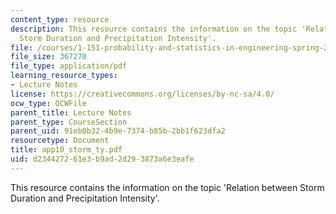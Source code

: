 ```yaml
---
content_type: resource
description: This resource contains the information on the topic 'Relation between
  Storm Duration and Precipitation Intensity'.
file: /courses/1-151-probability-and-statistics-in-engineering-spring-2005/d234427261e3b9ad2d293873a6e3eafe_app10_storm_ty.pdf
file_size: 367270
file_type: application/pdf
learning_resource_types:
- Lecture Notes
license: https://creativecommons.org/licenses/by-nc-sa/4.0/
ocw_type: OCWFile
parent_title: Lecture Notes
parent_type: CourseSection
parent_uid: 91eb0b32-4b9e-7374-b85b-2bb1f623dfa2
resourcetype: Document
title: app10_storm_ty.pdf
uid: d2344272-61e3-b9ad-2d29-3873a6e3eafe
---
```

This resource contains the information on the topic 'Relation between Storm Duration and Precipitation Intensity'.